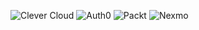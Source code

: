 ![Clever Cloud](https://res.cloudinary.com/elsmore-me/image/upload/b_rgb:ffffff,c_lpad,h_150,w_250/hackference-2018/clever-cloud.png)
![Auth0](https://res.cloudinary.com/elsmore-me/image/upload/b_rgb:ffffff,c_lpad,h_150,w_250/hackference-2018/auth0.png)
![Packt](https://res.cloudinary.com/elsmore-me/image/upload/b_rgb:ffffff,c_lpad,h_150,w_250/hackference-2018/packt.png)
![Nexmo](https://res.cloudinary.com/elsmore-me/image/upload/b_rgb:ffffff,c_lpad,h_150,w_250/hackference-2018/nexmo.png)
